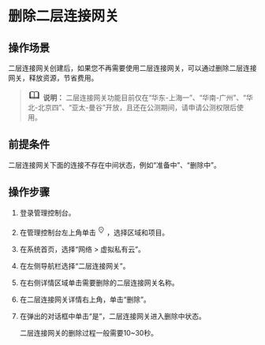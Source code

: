 # 删除二层连接网关<a name="vpc_l2cg_0005"></a>

## 操作场景<a name="section6655154817441"></a>

二层连接网关创建后，如果您不再需要使用二层连接网关，可以通过删除二层连接网关，释放资源，节省费用。

>![](public_sys-resources/icon-note.gif) **说明：** 
>二层连接网关功能目前仅在“华东-上海一”、“华南-广州”、“华北-北京四”、“亚太-曼谷”开放，且还在公测期间，请申请公测权限后使用。

## 前提条件<a name="section132241154515"></a>

二层连接网关下面的连接不存在中间状态，例如“准备中”、“删除中”。

## 操作步骤<a name="section1679132504520"></a>

1.  登录管理控制台。
2.  在管理控制台左上角单击![](figures/icon-region.png)，选择区域和项目。
3.  在系统首页，选择“网络 \> 虚拟私有云”。
4.  在左侧导航栏选择“二层连接网关”。
5.  在右侧详情区域单击需要删除的二层连接网关名称。
6.  在二层连接网关详情右上角，单击“删除”。
7.  在弹出的对话框中单击“是”，二层连接网关进入删除中状态。

    二层连接网关的删除过程一般需要10\~30秒。


